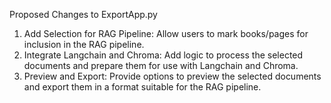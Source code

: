 Proposed Changes to ExportApp.py
1. Add Selection for RAG Pipeline: Allow users to mark books/pages for inclusion in the RAG pipeline.
2. Integrate Langchain and Chroma: Add logic to process the selected documents and prepare them for use with Langchain and Chroma.
3. Preview and Export: Provide options to preview the selected documents and export them in a format suitable for the RAG pipeline.